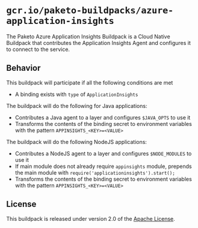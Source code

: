 # `gcr.io/paketo-buildpacks/azure-application-insights`
The Paketo Azure Application Insights Buildpack is a Cloud Native Buildpack that contributes the Application Insights Agent and configures it to connect to the service.

## Behavior
This buildpack will participate if all the following conditions are met

* A binding exists with `type` of `ApplicationInsights`

The buildpack will do the following for Java applications:

* Contributes a Java agent to a layer and configures `$JAVA_OPTS` to use it
* Transforms the contents of the binding secret to environment variables with the pattern `APPINSIGHTS_<KEY>=<VALUE>`

The buildpack will do the following NodeJS applications:

* Contributes a NodeJS agent to a layer and configures `$NODE_MODULES` to use it
* If main module does not already require `appinsights` module, prepends the main module with `require('applicationinsights').start();`
* Transforms the contents of the binding secret to environment variables with the pattern `APPINSIGHTS_<KEY>=<VALUE>`

## License
This buildpack is released under version 2.0 of the [Apache License][a].

[a]: http://www.apache.org/licenses/LICENSE-2.0
